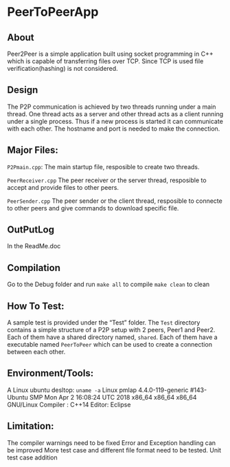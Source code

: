 # PeerToPeerApp

## About
Peer2Peer is a simple application built using socket programming in C++ which is capable of transferring files over TCP. Since TCP is used file verification(hashing) is not considered.

## Design
The P2P communication is achieved by two threads running under a main thread.
One thread acts as a server and other thread acts as a client running under a single process.
Thus if a new process is started it can communicate with each other. The hostname and port
is needed to make the connection.

## Major Files:
`P2Pmain.cpp`:
The main startup file, resposible to create two threads.

`PeerReceiver.cpp`
The peer receiver or the server thread, resposible to accept and provide files to other peers.

`PeerSender.cpp`
The peer sender or the client thread, resposible to connecte to other peers and give commands to download specific file.

##  OutPutLog 
In the ReadMe.doc

## Compilation
Go to the Debug folder and run 
`make all` to compile
`make clean` to clean

##  How To Test:
A sample test is provided under the “Test” folder.
The `Test` directory contains a simple structure of a P2P setup with 2 peers, Peer1 and Peer2. Each of them have a shared directory named, `shared`. Each of them have a executable named `PeerToPeer` which can be used to create a connection between each other. 

## Environment/Tools:
A Linux ubuntu desltop:
`uname -a`
Linux pmlap 4.4.0-119-generic #143-Ubuntu SMP Mon Apr 2 16:08:24 UTC 2018 x86_64 x86_64 x86_64 GNU/Linux
Compiler : C++14
Editor: Eclipse

## Limitation:
The compiler warnings need to be fixed
Error and Exception handling can be improved 
More test case and different file format need to be tested.
Unit test case addition


